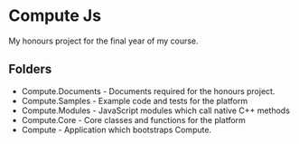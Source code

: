 # Compute Js

My honours project for the final year of my course.

## Folders

 * Compute.Documents - Documents required for the honours project.
 * Compute.Samples   - Example code and tests for the platform
 * Compute.Modules   - JavaScript modules which call native C++ methods
 * Compute.Core      - Core classes and functions for the platform
 * Compute           - Application which bootstraps Compute.
